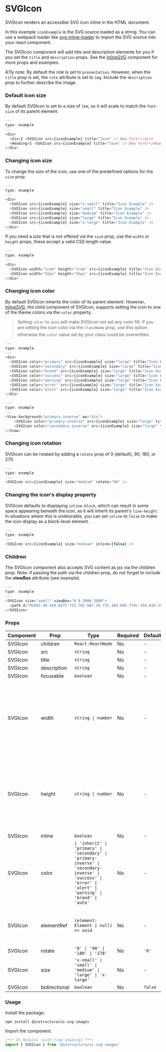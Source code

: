 # SVGIcon


SVGIcon renders an accessible SVG icon inline in the HTML document.

In this example `iconExample` is the SVG source loaded as a string. You can use a webpack
loader like [svg-inline-loader](https://github.com/webpack-contrib/svg-inline-loader) to import
the SVG source into your react component.

The SVGIcon component will add title and description elements for you if you set the `title`
and `description` props. See the [InlineSVG](InlineSVG) component for more props and
examples.

_A11y note:_ By default the role is set to `presentation`. However, when the `title` prop is set, the `role`
attribute is set to `img`. Include the `description` prop to further describe the image.

### Default icon size

By default SVGIcon is set to a size of `1em`, so it will scale to match the `font-size` of
its parent element.

```js
---
type: example
---
<div>
  <div>I <SVGIcon src={iconExample} title="love" /> New York!</div>
  <Heading>I <SVGIcon src={iconExample} title="love" /> New York!</Heading>
</div>
```

### Changing icon size

To change the size of the icon, use one of the predefined options for the `size` prop.

```js
---
type: example
---
<div>
  <SVGIcon src={iconExample} size="x-small" title="Icon Example" />
  <SVGIcon src={iconExample} size="small" title="Icon Example" />
  <SVGIcon src={iconExample} size="medium" title="Icon Example" />
  <SVGIcon src={iconExample} size="large" title="Icon Example" />
  <SVGIcon src={iconExample} size="x-large" title="Icon Example" />
</div>
```

If you need a size that is not offered via the `size` prop, use the `width` or `height` props, these accept a valid CSS length value.

```js
---
type: example
---
<div>
  <SVGIcon width="1rem" height="1rem" src={iconExample} title="Icon Example" />
  <SVGIcon width="55px" height="55px" src={iconExample} title="Icon Example" />
</div>
```

### Changing icon color

By default SVGIcon inherits the color of its parent element. However,
[InlineSVG](InlineSVG), the child component of SVGIcon, supports setting
the icon to one of the theme colors via the `color` property.

> Setting `color` to `auto` will make SVGIcon not set
> any color fill. If you are setting the icon color via the `className` prop,
> use this option &#151; otherwise the `color` value set by your class
> could be overwritten.

```js
---
type: example
---
<div>
  <SVGIcon color="primary" src={iconExample} size="large" title="Icon Example" />
  <SVGIcon color="secondary" src={iconExample} size="large" title="Icon Example" />
  <SVGIcon color="brand" src={iconExample} size="large" title="Icon Example" />
  <SVGIcon color="success" src={iconExample} size="large" title="Icon Example" />
  <SVGIcon color="warning" src={iconExample} size="large" title="Icon Example" />
  <SVGIcon color="error" src={iconExample} size="large" title="Icon Example" />
  <SVGIcon color="alert" src={iconExample} size="large" title="Icon Example" />
</div>
```

```js
---
type: example
---
<View background="primary-inverse" as="div">
    <SVGIcon color="primary-inverse" src={iconExample} size="large" title="Icon Example" />
    <SVGIcon color="secondary-inverse" src={iconExample} size="large" title="Icon Example" />
</View>
```

### Changing icon rotation

SVGIcon can be rotated by adding a `rotate` prop of 0 (default), 90, 180, or 270.

```js
---
type: example
---
<SVGIcon src={iconExample} size="medium" rotate="90" />
```

### Changing the icon's display property

SVGIcon defaults to displaying `inline-block`, which can result in some space
appearing beneath the icon, as it will inherit its parent's `line-height`.
In situations where this is undesirable, you can set `inline` to `false` to make
the icon display as a block-level element.

```js
---
type: example
---
<SVGIcon src={iconExample} size="medium" inline={false} />
```

### Children

The SVGIcon component also accepts SVG content as jsx via the children prop. Note: if passing the path via the children prop, do not forget to include the **viewBox** attribute (see example).

```js
---
type: example
---
<SVGIcon size="small" viewBox="0 0 2000 2000">
  <path d="M1692.48 910.647l-732.762 687.36-731.182-685.779c-154.616-156.875-154.616-412.122 0-568.997 74.542-75.558 173.704-117.233 279.304-117.233h.113c105.487 0 204.65 41.675 279.078 117.233l.113.113c74.767 75.783 116.103 176.865 116.103 284.385h112.941c0-107.52 41.224-208.602 116.104-284.498 74.428-75.558 173.59-117.233 279.19-117.233h.113c105.487 0 204.763 41.675 279.19 117.233 154.617 156.875 154.617 412.122 1.695 567.416m78.833-646.701c-95.887-97.355-223.737-150.89-359.718-150.89h-.113c-136.094 0-263.83 53.535-359.604 150.777-37.61 38.061-68.443 80.979-92.16 127.398-23.718-46.42-54.664-89.337-92.16-127.285-95.774-97.355-223.51-150.89-359.605-150.89h-.113c-135.981 0-263.83 53.535-359.83 150.89-197.648 200.696-197.648 526.983 1.694 729.035l810.014 759.868L1771.313 991.4c197.647-200.47 197.647-526.758 0-727.454" stroke="none" strokeWidth="1" fillRule="evenodd"/>
</SVGIcon>
```


### Props

| Component | Prop | Type | Required | Default | Description |
|-----------|------|------|----------|---------|-------------|
| SVGIcon | children | `React.ReactNode` | No | - |  |
| SVGIcon | src | `string` | No | - |  |
| SVGIcon | title | `string` | No | - |  |
| SVGIcon | description | `string` | No | - |  |
| SVGIcon | focusable | `boolean` | No | - |  |
| SVGIcon | width | `string \| number` | No | - | Width of the SVG. Accepts valid CSS unit strings like '1rem' To let the SVG expand to fill its container, use "`auto`" |
| SVGIcon | height | `string \| number` | No | - | Height of the SVG. Accepts valid CSS unit strings like '1rem' To let the SVG expand to fill its container, use "`auto`" |
| SVGIcon | inline | `boolean` | No | - |  |
| SVGIcon | color | `\| 'inherit' \| 'primary' \| 'secondary' \| 'primary-inverse' \| 'secondary-inverse' \| 'success' \| 'error' \| 'alert' \| 'warning' \| 'brand' \| 'auto'` | No | - |  |
| SVGIcon | elementRef | `(element: Element \| null) => void` | No | - | provides a reference to the underlying html root element |
| SVGIcon | rotate | `'0' \| '90' \| '180' \| '270'` | No | `'0'` |  |
| SVGIcon | size | `'x-small' \| 'small' \| 'medium' \| 'large' \| 'x-large'` | No | - |  |
| SVGIcon | bidirectional | `boolean` | No | `false` |  |

### Usage

Install the package:

```shell
npm install @instructure/ui-svg-images
```

Import the component:

```javascript
/*** ES Modules (with tree shaking) ***/
import { SVGIcon } from '@instructure/ui-svg-images'
```

